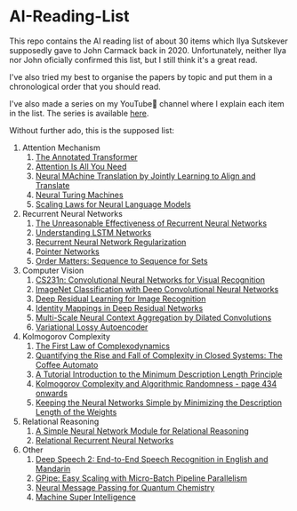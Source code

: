 # AI-Reading-List
This repo contains the AI reading list of about 30 items which Ilya Sutskever supposedly gave to John Carmack back in 2020. Unfortunately, neither Ilya nor John oficially confirmed this list, but I still think it's a great read. 

I've also tried my best to organise the papers by topic and put them in a chronological order that you should read.

I've also made a series on my YouTube🎥 channel where I explain each item in the list. The series is available [here](https://www.youtube.com/playlist?list=PL8hTotro6aVGtPgLJ_TMKe8C8MDhHBZ4W).

Without further ado, this is the supposed list:
1. Attention Mechanism
    1. [The Annotated Transformer](https://nlp.seas.harvard.edu/annotated-transformer/)
    2. [Attention Is All You Need](https://arxiv.org/pdf/1706.03762)
    3. [Neural MAchine Translation by Jointly Learning to Align and Translate](https://arxiv.org/pdf/1409.0473)
    4. [Neural Turing Machines](https://arxiv.org/pdf/1410.5401)
    5. [Scaling Laws for Neural Language Models](https://arxiv.org/pdf/2001.08361)
2. Recurrent Neural Networks
    1. [The Unreasonable Effectiveness of Recurrent Neural Networks](https://karpathy.github.io/2015/05/21/rnn-effectiveness/)
    2. [Understanding LSTM Networks](https://colah.github.io/posts/2015-08-Understanding-LSTMs/)
    3. [Recurrent Neural Network Regularization](https://arxiv.org/pdf/1409.2329)
    4. [Pointer Networks](https://arxiv.org/pdf/1506.03134)
    5. [Order Matters: Sequence to Sequence for Sets](https://arxiv.org/pdf/1511.06391)
3. Computer Vision
    1. [CS231n: Convolutional Neural Networks for Visual Recognition](https://cs231n.github.io)
    2. [ImageNet Classification with Deep Convolutional Neural Networks](https://proceedings.neurips.cc/paper_files/paper/2012/file/c399862d3b9d6b76c8436e924a68c45b-Paper.pdf)
    3. [Deep Residual Learning for Image Recognition](https://arxiv.org/pdf/1512.03385)
    4. [Identity Mappings in Deep Residual Networks](https://arxiv.org/pdf/1603.05027)
    5. [Multi-Scale Neural Context Aggregation by Dilated Convolutions](https://arxiv.org/pdf/1511.07122)
    6. [Variational Lossy Autoencoder](https://arxiv.org/pdf/1611.02731)
6. Kolmogorov Complexity
    1. [The First Law of Complexodynamics](https://scottaaronson.blog/?p=762)
    2. [Quantifying the Rise and Fall of Complexity in Closed Systems: The Coffee Automato](https://arxiv.org/pdf/1405.6903)
    3. [A Tutorial Introduction to the Minimum Description Length Principle](https://arxiv.org/pdf/math/0406077)
    4. [Kolmogorov Complexity and Algorithmic Randomness - page 434 onwards](https://www.lirmm.fr/~ashen/kolmbook-eng-scan.pdf)
    5. [Keeping the Neural Networks Simple by Minimizing the Description Length of the Weights](https://www.cs.toronto.edu/~hinton/absps/colt93.pdf)
7. Relational Reasoning
    1. [A Simple Neural Network Module for Relational Reasoning](https://arxiv.org/pdf/1706.01427)
    2. [Relational Recurrent Neural Networks](https://arxiv.org/pdf/1806.01822)
7. Other
    1. [Deep Speech 2: End-to-End Speech Recognition in English and Mandarin](https://arxiv.org/pdf/1512.02595)
    2. [GPipe: Easy Scaling with Micro-Batch Pipeline Parallelism](https://arxiv.org/pdf/1811.06965)
    3. [Neural Message Passing for Quantum Chemistry](https://arxiv.org/pdf/1704.01212)
    4. [Machine Super Intelligence](https://www.vetta.org/documents/Machine_Super_Intelligence.pdf)
